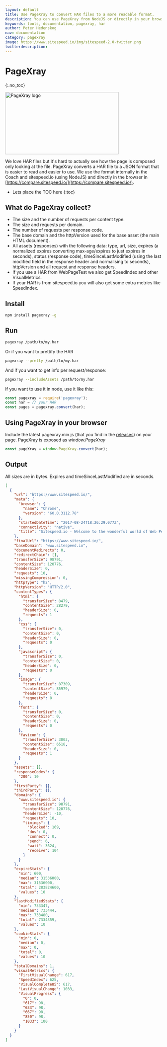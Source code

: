 ```yaml
---
layout: default
title: Use PageXray to convert HAR files to a more readable format.
description: You can use PageXray from NodeJS or directly in your browser (that's how we do it in compare.sitespeed.io).
keywords: tools, documentation, pagexray, har
author: Peter Hedenskog
nav: documentation
category: pagexray
image: https://www.sitespeed.io/img/sitespeed-2.0-twitter.png
twitterdescription:
---
```

# PageXray
{:.no_toc}

<img src="{{site.baseurl}}/img/logos/pagexray.png" class="pull-right img-big" alt="PageXray logo" width="365" height="200">

We love HAR files but it's hard to actually see how the page is composed only looking at the file. PageXray converts a HAR file to a JSON format that is easier to read and easier to use. We use the format internally in the Coach and sitespeed.io (using NodeJS) and directly in the browser in [https://compare.sitespeed.io/](https://compare.sitespeed.io/).

* Lets place the TOC here
{:toc}

## What do PageXray collect?

 * The size and the number of requests per content type.
 * The size and requests per domain.
 * The number of requests per response code.
 * The base domain and the httpVersion used for the base asset (the main HTML document).
 * All assets (responses) with the following data: type, url, size, expires (a normalized expires converting max-age/expires to just expires in seconds), status (response code), timeSinceLastModified (using the last modified field in the response header and normalising to seconds), httpVersion and all request and response headers.
 * If you use a HAR from WebPageTest we also get SpeedIndex and other VisualMetrics.
 * If your HAR is from sitespeed.io you will also get some extra metrics like SpeedIndex.

## Install

```bash
npm install pagexray -g
```

## Run

```bash
pagexray /path/to/my.har
```

Or if you want to prettify the HAR

```bash
pagexray --pretty /path/to/my.har
```
And if you want to get info per request/response:

```bash
pagexray --includeAssets /path/to/my.har
```

If you want to use it in node, use it like this:

```javascript
const pagexray = require('pagexray');
const har = // your HAR
const pages = pagexray.convert(har);
```

## Using PageXray in your browser
Include the latest pagexray.min.js (that you find in the [releases](https://github.com/sitespeedio/pagexray/releases)) on your page. PageXray is exposed as *window.PageXray*

```javascript
const pageXray = window.PageXray.convert(har);
```

## Output

All sizes are in bytes. Expires and timeSinceLastModified are in seconds.

```json
[
  {
    "url": "https://www.sitespeed.io/",
    "meta": {
      "browser": {
        "name": "Chrome",
        "version": "60.0.3112.78"
      },
      "startedDateTime": "2017-08-24T18:26:29.077Z",
      "connectivity": "native",
      "title": "Sitespeed.io - Welcome to the wonderful world of Web Performance run 1"
    },
    "finalUrl": "https://www.sitespeed.io/",
    "baseDomain": "www.sitespeed.io",
    "documentRedirects": 0,
    "redirectChain": [],
    "transferSize": 98791,
    "contentSize": 120776,
    "headerSize": 0,
    "requests": 10,
    "missingCompression": 0,
    "httpType": "h2",
    "httpVersion": "HTTP/2.0",
    "contentTypes": {
      "html": {
        "transferSize": 8479,
        "contentSize": 28279,
        "headerSize": 0,
        "requests": 1
      },
      "css": {
        "transferSize": 0,
        "contentSize": 0,
        "headerSize": 0,
        "requests": 0
      },
      "javascript": {
        "transferSize": 0,
        "contentSize": 0,
        "headerSize": 0,
        "requests": 0
      },
      "image": {
        "transferSize": 87309,
        "contentSize": 85979,
        "headerSize": 0,
        "requests": 8
      },
      "font": {
        "transferSize": 0,
        "contentSize": 0,
        "headerSize": 0,
        "requests": 0
      },
      "favicon": {
        "transferSize": 3003,
        "contentSize": 6518,
        "headerSize": 0,
        "requests": 1
      }
    },
    "assets": [],
    "responseCodes": {
      "200": 10
    },
    "firstParty": {},
    "thirdParty": {},
    "domains": {
      "www.sitespeed.io": {
        "transferSize": 98791,
        "contentSize": 120776,
        "headerSize": -10,
        "requests": 10,
        "timings": {
          "blocked": 169,
          "dns": 0,
          "connect": 0,
          "send": 6,
          "wait": 3624,
          "receive": 104
        }
      }
    },
    "expireStats": {
      "min": 600,
      "median": 31536000,
      "max": 31536000,
      "total": 283824600,
      "values": 10
    },
    "lastModifiedStats": {
      "min": 733347,
      "median": 733444,
      "max": 733480,
      "total": 7334359,
      "values": 10
    },
    "cookieStats": {
      "min": 0,
      "median": 0,
      "max": 0,
      "total": 0,
      "values": 10
    },
    "totalDomains": 1,
    "visualMetrics": {
      "FirstVisualChange": 617,
      "SpeedIndex": 625,
      "VisualComplete85": 617,
      "LastVisualChange": 1033,
      "VisualProgress": {
        "0": 0,
        "617": 98,
        "633": 98,
        "667": 98,
        "850": 98,
        "1033": 100
      }
    }
  }
]
```

